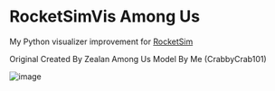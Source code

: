 # RocketSimVis Among Us
My Python visualizer improvement for [RocketSim](https://github.com/ZealanL/RocketSim)

Original Created By Zealan
Among Us Model By Me (CrabbyCrab101)

![image](https://github.com/user-attachments/assets/f56459c6-0066-4a33-8ff3-1ac407ebc7ba)

